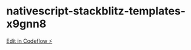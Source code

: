 # nativescript-stackblitz-templates-x9gnn8

[Edit in Codeflow ⚡️](https://stackblitz.com/~/github.com/synbyte/nativescript-stackblitz-templates-x9gnn8)